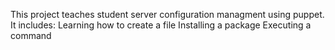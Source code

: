 This project teaches student server configuration managment using puppet. It includes:
Learning how to create a file
Installing a package
Executing a command
